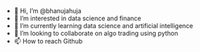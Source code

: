 - 👋 Hi, I’m @bhanujahuja
- 👀 I’m interested in data science and finance
- 🌱 I’m currently learning data science and artificial intelligence
- 💞️ I’m looking to collaborate on algo trading using python
- 📫 How to reach Github

<!---
bhanujahuja/bhanujahuja is a ✨ special ✨ repository because its `README.md` (this file) appears on your GitHub profile.
You can click the Preview link to take a look at your changes.
--->
